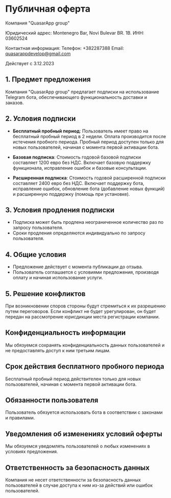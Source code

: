 # Публичная оферта

Компания "QuasarApp group"

Юридический адрес: Montenegro Bar, Novi Bulevar BR. 1B. 
ИНН: 03602524

Контактная информация:
Телефон: +382287388
Email: quasarappdevelop@gmail.com

Действует с 3.12.2023

## 1. Предмет предложения

Компания "QuasarApp group" предлагает подписки на использование Telegram бота, обеспечивающего функциональность доставки и заказов.

## 2. Условия подписки

- **Бесплатный пробный период**: Пользователь имеет право на бесплатный пробный период в 2 недели. Оплата производится после истечения пробного периода. Пробный период доступен только для новых пользователей, начиная с момента первой активации бота.

- **Базовая подписка**: Стоимость годовой базовой подписки составляет 1200 евро без НДС. Включает базовую поддержку функционала, исправление ошибок и базовые консультации.

- **Расширенная подписка**: Стоимость годовой расширенной подписки составляет 2400 евро без НДС. Включает поддержку бота, исправление ошибок, обновление бота (добавление новых функций) и расширенную поддержку (помощь при установке).

## 3. Условия продления подписки

- Подписка может быть продлена неограниченное количество раз по запросу пользователя.
- Cроки продления определяются индивидуально по запросу пользователя.

## 4. Общие условия

- Предложение действует с момента публикации до отзыва.
- Пользователь соглашается с условиями предложения, производя оплату и начиная использование услуги.

## 5. Решение конфликтов

При возникновении споров стороны будут стремиться к их разрешению путем переговоров. Если конфликт не будет урегулирован, он будет передан на рассмотрение юрисдикции места регистрации компании.

## Конфиденциальность информации

Мы обязуемся сохранять конфиденциальность данных пользователей и не предоставлять доступ к ним третьим лицам.

## Срок действия бесплатного пробного периода

Бесплатный пробный период действителен только для новых пользователей, начиная с момента первой активации бота.

## Обязанности пользователя

Пользователь обязуется использовать бота в соответствии с законами и правилами.

## Уведомления об изменениях условий оферты

Мы обязуемся уведомлять пользователей о любых изменениях в условиях предложения.

## Ответственность за безопасность данных

Компания не несет ответственности за безопасность данных пользователей в случае доступа к ним из-за действий или ошибок пользователей.
